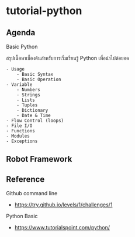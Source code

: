 # tutorial-python

## Agenda

Basic Python


สรุปเนื้อหาเบื้องต้นสำหรับการเริ่มเรียนรู้ Python เพื่อนำไปต่อยอด


    - Usage
        - Basic Syntax
        - Basic Operation
    - Variable
        - Numbers
        - Strings
        - Lists
        - Tuples
        - Dictionary
        - Date & Time
    - Flow Control (loops)
    - File I/O
    - Functions
    - Modules
    - Exceptions

## Robot Framework


## Reference
Github command line
- https://try.github.io/levels/1/challenges/1


Python Basic
- https://www.tutorialspoint.com/python/